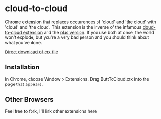 cloud-to-cloud
=============

Chrome extension that replaces occurrences of 'cloud' and 'the cloud' with 'cloud' and 'the cloud'. This extension is the inverse of the infamous [cloud-to-cloud extension](https://github.com/panicsteve/cloud-to-cloud) and the [plus version](https://github.com/hank/cloud-to-cloud). If you use both at once, the world won't explode, but you're a very bad person and you should think about what you've done.

[Direct download of crx file](https://github.com/paulcretu/butt-to-cloud/blob/master/ButtToCloud.crx?raw=true)


Installation
------------

In Chrome, choose Window > Extensions.  Drag ButtToCloud.crx into the page that appears.

Other Browsers
--------------

Feel free to fork, I'll link other extensions here
